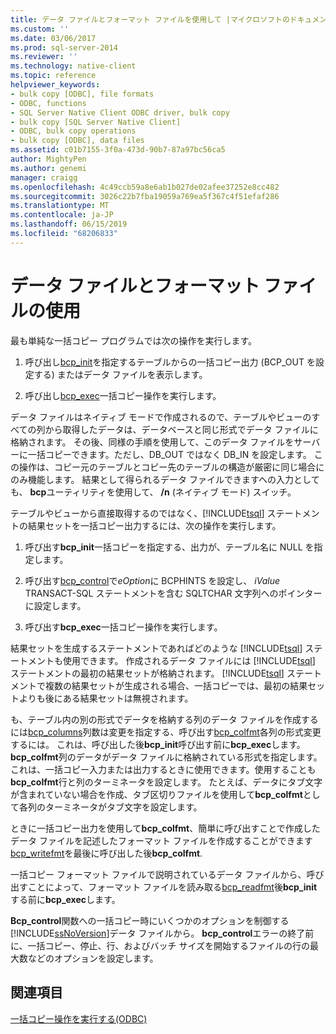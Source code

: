 ```yaml
---
title: データ ファイルとフォーマット ファイルを使用して |マイクロソフトのドキュメント
ms.custom: ''
ms.date: 03/06/2017
ms.prod: sql-server-2014
ms.reviewer: ''
ms.technology: native-client
ms.topic: reference
helpviewer_keywords:
- bulk copy [ODBC], file formats
- ODBC, functions
- SQL Server Native Client ODBC driver, bulk copy
- bulk copy [SQL Server Native Client]
- ODBC, bulk copy operations
- bulk copy [ODBC], data files
ms.assetid: c01b7155-3f0a-473d-90b7-87a97bc56ca5
author: MightyPen
ms.author: genemi
manager: craigg
ms.openlocfilehash: 4c49ccb59a8e6ab1b027de02afee37252e8cc482
ms.sourcegitcommit: 3026c22b7fba19059a769ea5f367c4f51efaf286
ms.translationtype: MT
ms.contentlocale: ja-JP
ms.lasthandoff: 06/15/2019
ms.locfileid: "68206833"
---
```

# <a name="using-data-files-and-format-files"></a>データ ファイルとフォーマット ファイルの使用
  最も単純な一括コピー プログラムでは次の操作を実行します。  
  
1.  呼び出し[bcp_init](../native-client-odbc-extensions-bulk-copy-functions/bcp-init.md)を指定するテーブルからの一括コピー出力 (BCP_OUT を設定する) またはデータ ファイルを表示します。  
  
2.  呼び出し[bcp_exec](../native-client-odbc-extensions-bulk-copy-functions/bcp-exec.md)一括コピー操作を実行します。  
  
 データ ファイルはネイティブ モードで作成されるので、テーブルやビューのすべての列から取得したデータは、データベースと同じ形式でデータ ファイルに格納されます。 その後、同様の手順を使用して、このデータ ファイルをサーバーに一括コピーできます。ただし、DB_OUT ではなく DB_IN を設定します。 この操作は、コピー元のテーブルとコピー先のテーブルの構造が厳密に同じ場合にのみ機能します。 結果として得られるデータ ファイルできますへの入力としても、 **bcp**ユーティリティを使用して、 **/n** (ネイティブ モード) スイッチ。  
  
 テーブルやビューから直接取得するのではなく、[!INCLUDE[tsql](../../includes/tsql-md.md)] ステートメントの結果セットを一括コピー出力するには、次の操作を実行します。  
  
1.  呼び出す**bcp_init**一括コピーを指定する、出力が、テーブル名に NULL を指定します。  
  
2.  呼び出す[bcp_control](../native-client-odbc-extensions-bulk-copy-functions/bcp-control.md)で*eOption*に BCPHINTS を設定し、 *iValue* TRANSACT-SQL ステートメントを含む SQLTCHAR 文字列へのポインターに設定します。  
  
3.  呼び出す**bcp_exec**一括コピー操作を実行します。  
  
 結果セットを生成するステートメントであればどのような [!INCLUDE[tsql](../../includes/tsql-md.md)] ステートメントも使用できます。 作成されるデータ ファイルには [!INCLUDE[tsql](../../includes/tsql-md.md)] ステートメントの最初の結果セットが格納されます。 [!INCLUDE[tsql](../../includes/tsql-md.md)] ステートメントで複数の結果セットが生成される場合、一括コピーでは、最初の結果セットよりも後にある結果セットは無視されます。  
  
 も、テーブル内の別の形式でデータを格納する列のデータ ファイルを作成するには[bcp_columns](../native-client-odbc-extensions-bulk-copy-functions/bcp-columns.md)列数は変更を指定する、呼び出す[bcp_colfmt](../native-client-odbc-extensions-bulk-copy-functions/bcp-colfmt.md)各列の形式変更するには。 これは、呼び出した後**bcp_init**呼び出す前に**bcp_exec**します。 **bcp_colfmt**列のデータがデータ ファイルに格納されている形式を指定します。 これは、一括コピー入力または出力するときに使用できます。使用することも**bcp_colfmt**行と列のターミネータを設定します。 たとえば、データにタブ文字が含まれていない場合を作成、タブ区切りファイルを使用して**bcp_colfmt**として各列のターミネータがタブ文字を設定します。  
  
 ときに一括コピー出力を使用して**bcp_colfmt**、簡単に呼び出すことで作成したデータ ファイルを記述したフォーマット ファイルを作成することができます[bcp_writefmt](../native-client-odbc-extensions-bulk-copy-functions/bcp-writefmt.md)を最後に呼び出した後**bcp_colfmt**.  
  
 一括コピー フォーマット ファイルで説明されているデータ ファイルから、呼び出すことによって、フォーマット ファイルを読み取る[bcp_readfmt](../native-client-odbc-extensions-bulk-copy-functions/bcp-readfmt.md)後**bcp_init**する前に**bcp_exec**します。  
  
 **Bcp_control**関数への一括コピー時にいくつかのオプションを制御する[!INCLUDE[ssNoVersion](../../includes/ssnoversion-md.md)]データ ファイルから。 **bcp_control**エラーの終了前に、一括コピー、停止、行、およびバッチ サイズを開始するファイルの行の最大数などのオプションを設定します。  
  
## <a name="see-also"></a>関連項目  
 [一括コピー操作を実行する&#40;ODBC&#41;](performing-bulk-copy-operations-odbc.md)  
  
  
